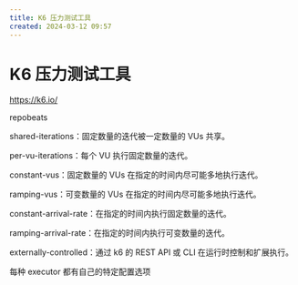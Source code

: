 ```yaml
---
title: K6 压力测试工具
created: 2024-03-12 09:57
---
```


<!-- markdownlint-disable MD025 -->

# K6 压力测试工具

<https://k6.io/>

repobeats

shared-iterations：固定数量的迭代被一定数量的 VUs 共享。

per-vu-iterations：每个 VU 执行固定数量的迭代。

constant-vus：固定数量的 VUs 在指定的时间内尽可能多地执行迭代。

ramping-vus：可变数量的 VUs 在指定的时间内尽可能多地执行迭代。

constant-arrival-rate：在指定的时间内执行固定数量的迭代。

ramping-arrival-rate：在指定的时间内执行可变数量的迭代。

externally-controlled：通过 k6 的 REST API 或 CLI 在运行时控制和扩展执行。

每种 executor 都有自己的特定配置选项

